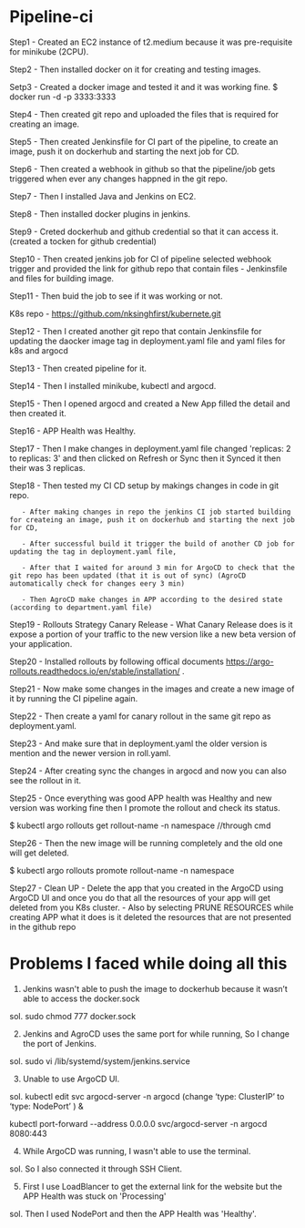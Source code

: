 # Pipeline-ci

Step1 - Created an EC2 instance of t2.medium because it was pre-requisite for minikube (2CPU).

Step2 - Then installed docker on it for creating and testing images.

Setp3 - Created a docker image and tested it and it was working fine.
$ docker run -d -p 3333:3333 <image-name>

Step4 - Then created git repo and uploaded the files that is required for creating an image.

Step5 - Then created Jenkinsfile for CI part of the pipeline, to create an image, push it on dockerhub and starting the next job for CD.

Step6 - Then created a webhook in github so that the pipeline/job gets triggered when ever any changes happned in the git repo. 

Step7 - Then I installed Java and Jenkins on EC2.

Step8 - Then installed docker plugins in jenkins.

Step9 - Creted dockerhub and github credential so that it can access it.(created a tocken for github credential)

Step10 - Then created jenkins job for CI of pipeline selected webhook trigger and provided the link for github repo that contain files - Jenkinsfile and files for building image.

Step11 - Then buid the job to see if it was working or not.


K8s repo - https://github.com/nksinghfirst/kubernete.git

Step12 - Then I created another git repo that contain Jenkinsfile for updating the daocker image tag in deployment.yaml file and yaml files for k8s and argocd

Step13 - Then created pipeline for it.

Step14 - Then I installed minikube, kubectl and argocd.

Step15 - Then I opened argocd and created a New App filled the detail and then created it.

Step16 - APP Health was Healthy.

Step17 - Then I make changes in deployment.yaml file changed 'replicas: 2 to replicas: 3' and then clicked on Refresh or Sync then it Synced it then their was 3 replicas.


Step18 - Then tested my CI CD setup by makings changes in code in git repo.
       
       - After making changes in repo the jenkins CI job started building for createing an image, push it on dockerhub and starting the next job for CD,
       
       - After successful build it trigger the build of another CD job for updating the tag in deployment.yaml file,
       
       - After that I waited for around 3 min for ArgoCD to check that the git repo has been updated (that it is out of sync) (AgroCD automatically check for changes eery 3 min)
       
       - Then AgroCD make changes in APP according to the desired state (according to department.yaml file)


Step19 - Rollouts Strategy Canary Release - What Canary Release does is it expose a portion of your traffic to the new version like a new beta version of your application.

Step20 - Installed rollouts by following offical documents https://argo-rollouts.readthedocs.io/en/stable/installation/ .

Step21 - Now make some changes in the images and create a new image of it by running the CI pipeline again.

Step22 - Then create a yaml for canary rollout in the same git repo as deployment.yaml. 

Step23 - And make sure that in deployment.yaml the older version is mention and the newer version in roll.yaml.

Step24 - After creating sync the changes in argocd and now you can also see the rollout in it.

Step25 - Once everything was good APP health was Healthy and new version was working fine then I promote the rollout and check its status.

$ kubectl argo rollouts get rollout-name -n namespace //through cmd

Step26 - Then the new image will be running completely and the old one will get deleted.

$ kubectl argo rollouts promote rollout-name -n namespace

Step27 - Clean UP - Delete the app that you created in the ArgoCD  using ArgoCD UI and once you do that all the resources of your app will get deleted from you K8s cluster.
     - Also by selecting PRUNE RESOURCES while creating APP what it does is it deleted the resources that are not presented in the github repo
       

# Problems I faced while doing all this
1. Jenkins wasn't able to push the image to dockerhub because it wasn’t able to access the docker.sock

sol. sudo chmod 777 docker.sock

2. Jenkins and AgroCD uses the same port for while running, So I change the port of Jenkins.

sol. sudo vi /lib/systemd/system/jenkins.service

3. Unable to use ArgoCD UI.

sol. kubectl edit svc argocd-server -n argocd  (change ‘type: ClusterIP’ to ‘type: NodePort’ ) &
   
   kubectl port-forward --address 0.0.0.0 svc/argocd-server -n argocd 8080:443

4. While ArgoCD was running, I wasn't able to use the terminal.

sol. So I also connected it through SSH Client. 

5. First I use LoadBlancer to get the external link for the website but the APP Health was stuck on 'Processing' 

sol. Then I used NodePort and then the APP Health was 'Healthy'.

